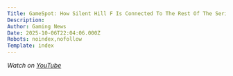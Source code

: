 ```yaml
---
Title: GameSpot: How Silent Hill F Is Connected To The Rest Of The Series
Description: 
Author: Gaming News
Date: 2025-10-06T22:04:06.000Z
Robots: noindex,nofollow
Template: index
---
```

<p><em>Watch on <a href="https://www.youtube.com/watch?v=s-6ayMreG2s" rel="noopener noreferrer">YouTube</a></em></p>

